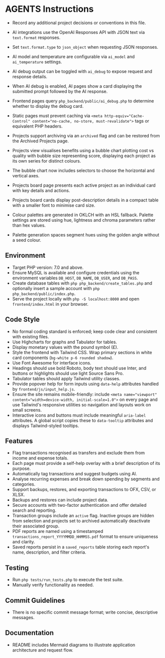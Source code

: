 # AGENTS Instructions

- Record any additional project decisions or conventions in this file.
- AI integrations use the OpenAI Responses API with JSON text via `text.format` responses.
- Set `text.format.type` to `json_object` when requesting JSON responses.
- AI model and temperature are configurable via `ai_model` and `ai_temperature` settings.
- AI debug output can be toggled with `ai_debug` to expose request and response details.
- When AI debug is enabled, AI pages show a card displaying the submitted prompt followed by the AI response.

- Frontend pages query `php_backend/public/ai_debug.php` to determine whether to display the debug card.

- Static pages must prevent caching via `<meta http-equiv="Cache-Control" content="no-cache, no-store, must-revalidate">` tags or equivalent PHP headers.

- Projects support archiving via an `archived` flag and can be restored from the Archived Projects page.

- Projects view visualises benefits using a bubble chart plotting cost vs quality with bubble size representing score, displaying each project as its own series for distinct colours.
- The bubble chart now includes selectors to choose the horizontal and vertical axes.
- Projects board page presents each active project as an individual card with key details and actions.
- Projects board cards display post-description details in a compact table with a smaller font to minimise card size.
- Colour palettes are generated in OKLCH with an HSL fallback. Palette settings are stored using hue, lightness and chroma parameters rather than hex values.
- Palette generation spaces segment hues using the golden angle without a seed colour.


## Environment
- Target PHP version: 7.0 and above.
- Ensure MySQL is available and configure credentials using the environment variables `DB_HOST`, `DB_NAME`, `DB_USER`, and `DB_PASS`.
- Create database tables with `php php_backend/create_tables.php` and optionally insert a sample account with `php php_backend/public/index.php`.
- Serve the project locally with `php -S localhost:8000` and open `frontend/index.html` in your browser.

## Code Style
- No formal coding standard is enforced; keep code clear and consistent with existing files.
- Use Highcharts for graphs and Tabulator for tables.
- Display monetary values with the pound symbol (£).
- Style the frontend with Tailwind CSS. Wrap primary sections in white card components (`bg-white p-6 rounded shadow`).
- Use Font Awesome for interface icons.
- Headings should use bold Roboto, body text should use Inter, and buttons or highlights should use light Source Sans Pro.
- Tabulator tables should apply Tailwind utility classes.
- Provide popover help for form inputs using `data-help` attributes handled by `frontend/js/input_help.js`.
- Ensure the site remains mobile-friendly: include `<meta name="viewport" content="width=device-width, initial-scale=1.0">` on
  every page and use Tailwind's responsive utilities so navigation and layouts work on small screens.
- Interactive icons and buttons must include meaningful `aria-label` attributes. A global script copies these to `data-tooltip` attributes and displays Tailwind-styled tooltips.

## Features
- Flag transactions recognised as transfers and exclude them from income and expense totals.
- Each page must provide a self-help overlay with a brief description of its purpose.
- Automatically tag transactions and suggest budgets using AI.
- Analyse recurring expenses and break down spending by segments and categories.
- Support backups, restores, and exporting transactions to OFX, CSV, or XLSX.
- Backups and restores can include project data.
- Secure accounts with two-factor authentication and offer detailed search and reporting.
- Transaction groups include an `active` flag. Inactive groups are hidden from selection and projects set to archived automatically deactivate their associated group.
- PDF reports are named using a timestamped `transactions_report_YYYYMMDD_HHMMSS.pdf` format to ensure uniqueness and clarity.
- Saved reports persist in a `saved_reports` table storing each report's name, description, and filter criteria.

## Testing
- Run `php tests/run_tests.php` to execute the test suite.
- Manually verify functionality as needed.

## Commit Guidelines
- There is no specific commit message format; write concise, descriptive messages.

## Documentation
- README includes Mermaid diagrams to illustrate application architecture and request flow.
